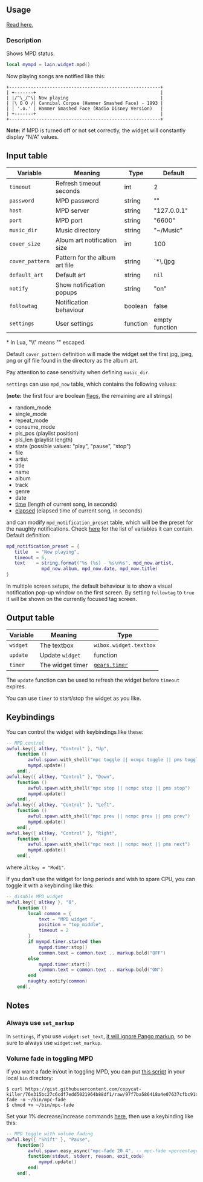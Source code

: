 ## Usage

[Read here.](https://github.com/copycat-killer/lain/wiki/Widgets#usage)

### Description

Shows MPD status.

```lua
local mympd = lain.widget.mpd()
```

Now playing songs are notified like this:

	+--------------------------------------------------------+
	| +-------+                                              |
	| |/^\_/^\| Now playing                                  |
    | |\ O O /| Cannibal Corpse (Hammer Smashed Face) - 1993 |
    | | '.o.' | Hammer Smashed Face (Radio Disney Version)   |
	| +-------+                                              |
	+--------------------------------------------------------+

**Note:** if MPD is turned off or not set correctly, the widget will constantly display "N/A" values.

## Input table

Variable | Meaning | Type | Default
--- | --- | --- | ---
`timeout` | Refresh timeout seconds | int | 2
`password` | MPD password | string | ""
`host` | MPD server | string | "127.0.0.1"
`port` | MPD port | string | "6600"
`music_dir` | Music directory | string | "~/Music"
`cover_size` | Album art notification size | int | 100
`cover_pattern` | Pattern for the album art file | string | `*\\.(jpg|jpeg|png|gif)`*
`default_art` | Default art | string | `nil`
`notify` | Show notification popups | string | "on"
`followtag` | Notification behaviour | boolean | false
`settings` | User settings | function | empty function

\* In Lua, "\\\\" means "\" escaped.

Default `cover_pattern` definition will made the widget set the first jpg, jpeg, png or gif file found in the directory as the album art.

Pay attention to case sensitivity when defining `music_dir`.

`settings` can use `mpd_now` table, which contains the following values:

(**note:** the first four are boolean [flags](https://github.com/copycat-killer/lain/pull/205), the remaining are all strings)

- random_mode
- single_mode
- repeat_mode
- consume_mode
- pls_pos (playlist position)
- pls_len (playlist length)
- state (possible values: "play", "pause", "stop")
- file
- artist
- title
- name
- album
- track
- genre
- date
- [time](https://github.com/copycat-killer/lain/pull/90) (length of current song, in seconds)
- [elapsed](https://github.com/copycat-killer/lain/pull/90) (elapsed time of current song, in seconds)

and can modify `mpd_notification_preset` table, which will be the preset for the naughty notifications. Check [here](https://awesomewm.org/doc/api/libraries/naughty.html#notify) for the list of variables it can contain. Default definition:

```lua
mpd_notification_preset = {
   title   = "Now playing",
   timeout = 6,
   text    = string.format("%s (%s) - %s\n%s", mpd_now.artist,
             mpd_now.album, mpd_now.date, mpd_now.title)
}
```

In multiple screen setups, the default behaviour is to show a visual notification pop-up window on the first screen. By setting `followtag` to `true` it will be shown on the currently focused tag screen.

## Output table

Variable | Meaning | Type
--- | --- | ---
`widget` | The textbox | `wibox.widget.textbox`
`update` | Update `widget` | function
`timer` | The widget timer | [`gears.timer`](https://awesomewm.org/doc/api/classes/gears.timer.html)

The `update` function can be used to refresh the widget before `timeout` expires.

You can use `timer` to start/stop the widget as you like.

## Keybindings

You can control the widget with keybindings like these:

```lua
-- MPD control
awful.key({ altkey, "Control" }, "Up",
	function ()
		awful.spawn.with_shell("mpc toggle || ncmpc toggle || pms toggle")
		mympd.update()
	end),
awful.key({ altkey, "Control" }, "Down",
	function ()
		awful.spawn.with_shell("mpc stop || ncmpc stop || pms stop")
		mympd.update()
	end),
awful.key({ altkey, "Control" }, "Left",
	function ()
		awful.spawn.with_shell("mpc prev || ncmpc prev || pms prev")
		mympd.update()
	end),
awful.key({ altkey, "Control" }, "Right",
	function ()
		awful.spawn.with_shell("mpc next || ncmpc next || pms next")
		mympd.update()
	end),
```

where `altkey = "Mod1"`.

If you don't use the widget for long periods and wish to spare CPU, you can toggle it with a keybinding like this:

```lua
-- disable MPD widget
awful.key({ altkey }, "0",
    function ()
        local common = { 
            text = "MPD widget ", 
            position = "top_middle",
            timeout = 2
        }
        if mympd.timer.started then
            mympd.timer:stop()
            common.text = common.text .. markup.bold("OFF")
        else
            mympd.timer:start()
            common.text = common.text .. markup.bold("ON")
        end
        naughty.notify(common)
    end),
```

## Notes

### Always use `set_markup`

In `settings`, if you use `widget:set_text`, [it will ignore Pango markup](https://github.com/copycat-killer/lain/issues/258), so be sure to always use `widget:set_markup`.

### Volume fade in toggling MPD

If you want a fade in/out in toggling MPD, you can put [this script](https://gist.github.com/copycat-killer/76e315bc27c6cdf7edd5021964b88df1) in your local `bin` directory:

```shell
$ curl https://gist.githubusercontent.com/copycat-killer/76e315bc27c6cdf7edd5021964b88df1/raw/97f7ba586418a4e07637cfbc91d2974278dfa623/mpd-fade -o ~/bin/mpc-fade
$ chmod +x ~/bin/mpc-fade
```

Set your 1% decrease/increase commands [here](https://gist.github.com/copycat-killer/76e315bc27c6cdf7edd5021964b88df1#file-mpd-fade-L8-L9), then use a keybinding like this:

```lua
-- MPD toggle with volume fading
awful.key({ "Shift" }, "Pause",
    function()
        awful.spawn.easy_async("mpc-fade 20 4", -- mpc-fade <percentage> <length in secs>
        function(stdout, stderr, reason, exit_code)
            mympd.update()
        end)
    end),
```